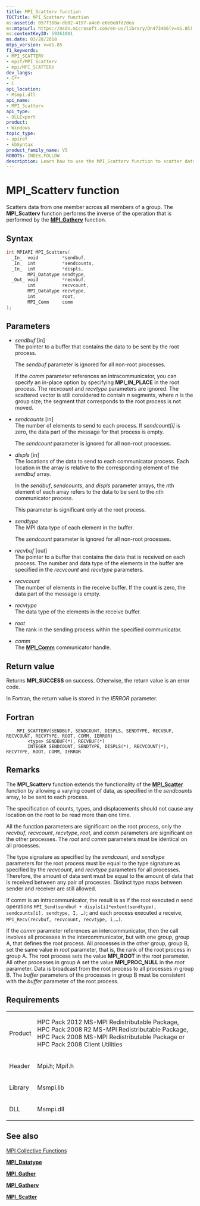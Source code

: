 ```yaml
---
title: MPI_Scatterv function
TOCTitle: MPI_Scatterv function
ms:assetid: 057f380a-db02-4197-a4e8-e0e0e8fd2dea
ms:mtpsurl: https://msdn.microsoft.com/en-us/library/Dn473466(v=VS.85)
ms:contentKeyID: 59361001
ms.date: 03/28/2018
mtps_version: v=VS.85
f1_keywords:
- MPI_SCATTERV
- mpif/MPI_Scatterv
- mpi/MPI_SCATTERV
dev_langs:
- C++
- C
api_location:
- Msmpi.dll
api_name:
- MPI_Scatterv
api_type:
- DLLExport
product:
- Windows
topic_type:
- apiref
- kbSyntax
product_family_name: VS
ROBOTS: INDEX,FOLLOW
description: Learn how to use the MPI_Scatterv function to scatter data across all members of a group. Detailed syntax, parameters, and return values explained.
---
```


# MPI\_Scatterv function

Scatters data from one member across all members of a group. The **MPI\_Scatterv** function performs the inverse of the operation that is performed by the [**MPI\_Gatherv**](mpi-gatherv-function.md) function.

## Syntax

``` c++
int MPIAPI MPI_Scatterv(
  _In_  void         *sendbuf,
  _In_  int          *sendcounts,
  _In_  int          *displs,
        MPI_Datatype sendtype,
  _Out_ void         *recvbuf,
        int          recvcount,
        MPI_Datatype recvtype,
        int          root,
        MPI_Comm     comm
);
```

## Parameters

  - *sendbuf* \[in\]  
    The pointer to a buffer that contains the data to be sent by the root process.
    
    The *sendbuf* parameter is ignored for all non-root processes.
    
    If the *comm* parameter references an intracommunicator, you can specify an in-place option by specifying **MPI\_IN\_PLACE** in the root process. The *recvcount* and *recvtype* parameters are ignored. The scattered vector is still considered to contain *n* segments, where *n* is the group size; the segment that corresponds to the root process is not moved.

  - *sendcounts* \[in\]  
    The number of elements to send to each process. If *sendcount\[i\]* is zero, the data part of the message for that process is empty.
    
    The *sendcount* parameter is ignored for all non-root processes.

  - *displs* \[in\]  
    The locations of the data to send to each communicator process. Each location in the array is relative to the corresponding element of the *sendbuf* array.
    
    In the *sendbuf*, *sendcounts*, and *displs* parameter arrays, the *n*th element of each array refers to the data to be sent to the *n*th communicator process.
    
    This parameter is significant only at the root process.

  - *sendtype*  
    The MPI data type of each element in the buffer.
    
    The *sendcount* parameter is ignored for all non-root processes.

  - *recvbuf* \[out\]  
    The pointer to a buffer that contains the data that is received on each process. The number and data type of the elements in the buffer are specified in the *recvcount* and *recvtype* parameters.

  - *recvcount*  
    The number of elements in the receive buffer. If the count is zero, the data part of the message is empty.

  - *recvtype*  
    The data type of the elements in the receive buffer.

  - *root*  
    The rank in the sending process within the specified communicator.

  - *comm*  
    The [**MPI\_Comm**](mpi-comm-enumeration.md) communicator handle.

## Return value

Returns **MPI\_SUCCESS** on success. Otherwise, the return value is an error code.

In Fortran, the return value is stored in the *IERROR* parameter.

## Fortran

``` FORTRAN
    MPI_SCATTERV(SENDBUF, SENDCOUNT, DISPLS, SENDTYPE, RECVBUF, RECVCOUNT, RECVTYPE, ROOT, COMM, IERROR)
        <type> SENDBUF(*), RECVBUF(*)
        INTEGER SENDCOUNT, SENDTYPE, DISPLS(*), RECVCOUNT(*), RECVTYPE, ROOT, COMM, IERROR
```

## Remarks

The **MPI\_Scatterv** function extends the functionality of the [**MPI\_Scatter**](mpi-scatter-function.md) function by allowing a varying count of data, as specified in the *sendcounts* array, to be sent to each process.

The specification of counts, types, and displacements should not cause any location on the root to be read more than one time.

All the function parameters are significant on the root process, only the *recvbuf*, *recvcount*, *recvtype*, *root*, and *comm* parameters are significant on the other processes. The *root* and *comm* parameters must be identical on all processes.

The type signature as specified by the *sendcount*, and *sendtype* parameters for the root process must be equal to the type signature as specified by the *recvcount*, and *recvtype* parameters for all processes. Therefore, the amount of data sent must be equal to the amount of data that is received between any pair of processes. Distinct type maps between sender and receiver are still allowed.

If comm is an intracommunicator, the result is as if the root executed *n* send operations `MPI_Send(sendbuf + displs[i]*extent(sendtype), sendcounts[i], sendtype, I, …)`; and each process executed a receive, `MPI_Recv(recvbuf, recvcount, recvtype, i,…)`.

If the *comm* parameter references an intercommunicator, then the call involves all processes in the intercommunicator, but with one group, group A, that defines the root process. All processes in the other group, group B, set the same value in *root* parameter, that is, the rank of the root process in group A. The root process sets the value **MPI\_ROOT** in the *root* parameter. All other processes in group A set the value **MPI\_PROC\_NULL** in the *root* parameter. Data is broadcast from the root process to all processes in group B. The *buffer* parameters of the processes in group B must be consistent with the *buffer* parameter of the root process.

## Requirements

<table>
<colgroup>
<col/>
<col/>
</colgroup>
<tbody>
<tr class="odd">
<td><p>Product</p></td>
<td><p>HPC Pack 2012 MS-MPI Redistributable Package, HPC Pack 2008 R2 MS-MPI Redistributable Package, HPC Pack 2008 MS-MPI Redistributable Package or HPC Pack 2008 Client Utilities</p></td>
</tr>
<tr class="even">
<td><p>Header</p></td>
<td>Mpi.h;
Mpif.h</td>
</tr>
<tr class="odd">
<td><p>Library</p></td>
<td>Msmpi.lib</td>
</tr>
<tr class="even">
<td><p>DLL</p></td>
<td>Msmpi.dll</td>
</tr>
</tbody>
</table>


## See also

[MPI Collective Functions](mpi-collective-functions.md)

[**MPI\_Datatype**](mpi-datatype-enumeration.md)

[**MPI\_Gather**](mpi-gather-function.md)

[**MPI\_Gatherv**](mpi-gatherv-function.md)

[**MPI\_Scatter**](mpi-scatter-function.md)

